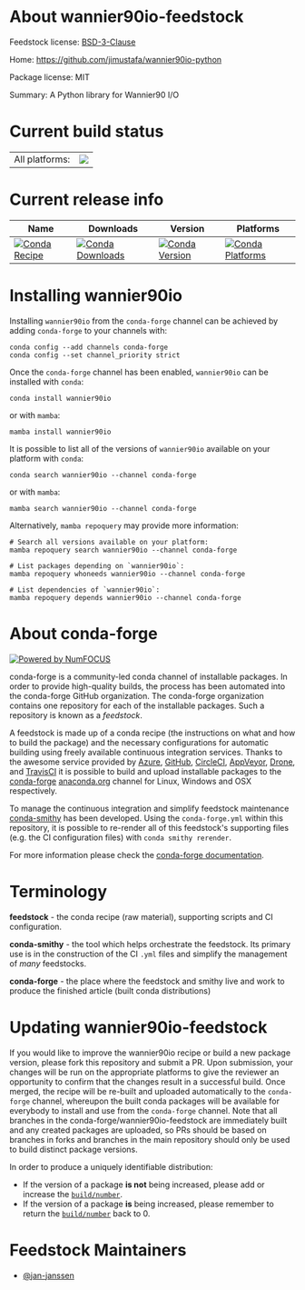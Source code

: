 About wannier90io-feedstock
===========================

Feedstock license: [BSD-3-Clause](https://github.com/conda-forge/wannier90io-feedstock/blob/main/LICENSE.txt)

Home: https://github.com/jimustafa/wannier90io-python

Package license: MIT

Summary: A Python library for Wannier90 I/O

Current build status
====================


<table><tr><td>All platforms:</td>
    <td>
      <a href="https://dev.azure.com/conda-forge/feedstock-builds/_build/latest?definitionId=21025&branchName=main">
        <img src="https://dev.azure.com/conda-forge/feedstock-builds/_apis/build/status/wannier90io-feedstock?branchName=main">
      </a>
    </td>
  </tr>
</table>

Current release info
====================

| Name | Downloads | Version | Platforms |
| --- | --- | --- | --- |
| [![Conda Recipe](https://img.shields.io/badge/recipe-wannier90io-green.svg)](https://anaconda.org/conda-forge/wannier90io) | [![Conda Downloads](https://img.shields.io/conda/dn/conda-forge/wannier90io.svg)](https://anaconda.org/conda-forge/wannier90io) | [![Conda Version](https://img.shields.io/conda/vn/conda-forge/wannier90io.svg)](https://anaconda.org/conda-forge/wannier90io) | [![Conda Platforms](https://img.shields.io/conda/pn/conda-forge/wannier90io.svg)](https://anaconda.org/conda-forge/wannier90io) |

Installing wannier90io
======================

Installing `wannier90io` from the `conda-forge` channel can be achieved by adding `conda-forge` to your channels with:

```
conda config --add channels conda-forge
conda config --set channel_priority strict
```

Once the `conda-forge` channel has been enabled, `wannier90io` can be installed with `conda`:

```
conda install wannier90io
```

or with `mamba`:

```
mamba install wannier90io
```

It is possible to list all of the versions of `wannier90io` available on your platform with `conda`:

```
conda search wannier90io --channel conda-forge
```

or with `mamba`:

```
mamba search wannier90io --channel conda-forge
```

Alternatively, `mamba repoquery` may provide more information:

```
# Search all versions available on your platform:
mamba repoquery search wannier90io --channel conda-forge

# List packages depending on `wannier90io`:
mamba repoquery whoneeds wannier90io --channel conda-forge

# List dependencies of `wannier90io`:
mamba repoquery depends wannier90io --channel conda-forge
```


About conda-forge
=================

[![Powered by
NumFOCUS](https://img.shields.io/badge/powered%20by-NumFOCUS-orange.svg?style=flat&colorA=E1523D&colorB=007D8A)](https://numfocus.org)

conda-forge is a community-led conda channel of installable packages.
In order to provide high-quality builds, the process has been automated into the
conda-forge GitHub organization. The conda-forge organization contains one repository
for each of the installable packages. Such a repository is known as a *feedstock*.

A feedstock is made up of a conda recipe (the instructions on what and how to build
the package) and the necessary configurations for automatic building using freely
available continuous integration services. Thanks to the awesome service provided by
[Azure](https://azure.microsoft.com/en-us/services/devops/), [GitHub](https://github.com/),
[CircleCI](https://circleci.com/), [AppVeyor](https://www.appveyor.com/),
[Drone](https://cloud.drone.io/welcome), and [TravisCI](https://travis-ci.com/)
it is possible to build and upload installable packages to the
[conda-forge](https://anaconda.org/conda-forge) [anaconda.org](https://anaconda.org/)
channel for Linux, Windows and OSX respectively.

To manage the continuous integration and simplify feedstock maintenance
[conda-smithy](https://github.com/conda-forge/conda-smithy) has been developed.
Using the ``conda-forge.yml`` within this repository, it is possible to re-render all of
this feedstock's supporting files (e.g. the CI configuration files) with ``conda smithy rerender``.

For more information please check the [conda-forge documentation](https://conda-forge.org/docs/).

Terminology
===========

**feedstock** - the conda recipe (raw material), supporting scripts and CI configuration.

**conda-smithy** - the tool which helps orchestrate the feedstock.
                   Its primary use is in the construction of the CI ``.yml`` files
                   and simplify the management of *many* feedstocks.

**conda-forge** - the place where the feedstock and smithy live and work to
                  produce the finished article (built conda distributions)


Updating wannier90io-feedstock
==============================

If you would like to improve the wannier90io recipe or build a new
package version, please fork this repository and submit a PR. Upon submission,
your changes will be run on the appropriate platforms to give the reviewer an
opportunity to confirm that the changes result in a successful build. Once
merged, the recipe will be re-built and uploaded automatically to the
`conda-forge` channel, whereupon the built conda packages will be available for
everybody to install and use from the `conda-forge` channel.
Note that all branches in the conda-forge/wannier90io-feedstock are
immediately built and any created packages are uploaded, so PRs should be based
on branches in forks and branches in the main repository should only be used to
build distinct package versions.

In order to produce a uniquely identifiable distribution:
 * If the version of a package **is not** being increased, please add or increase
   the [``build/number``](https://docs.conda.io/projects/conda-build/en/latest/resources/define-metadata.html#build-number-and-string).
 * If the version of a package **is** being increased, please remember to return
   the [``build/number``](https://docs.conda.io/projects/conda-build/en/latest/resources/define-metadata.html#build-number-and-string)
   back to 0.

Feedstock Maintainers
=====================

* [@jan-janssen](https://github.com/jan-janssen/)

